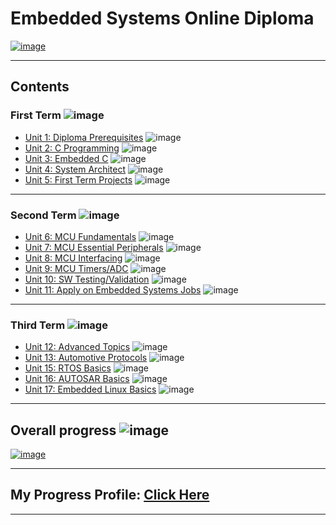 # Embedded Systems Online Diploma

[![image](https://github.com/Andrew-Hany/Master_Embedded_Systems/blob/master/Top%201.png)](https://www.learn-in-depth.com/online-diploma/andrewhany67@gmail.com)

---

## Contents

### First Term ![image](https://progress-bar.dev/100/?title=Done)

- [Unit 1: Diploma Prerequisites](https://github.com/Andrew-Hany/Master_Embedded_Systems) ![image](https://progress-bar.dev/100/?title=No_Assignments&color=bababa)
- [Unit 2: C Programming](Unit_2_C_Programming) ![image](https://progress-bar.dev/100/)
- [Unit 3: Embedded C](Unit_3_Embedded_C) ![image](https://progress-bar.dev/100/)
- [Unit 4: System Architect](Unit_4_System_Architecture) ![image](https://progress-bar.dev/100/)
- [Unit 5: First Term Projects](Unit_5_First_Term_Projects) ![image](https://progress-bar.dev/100/)

---

### Second Term ![image](https://progress-bar.dev/100/?title=Done&color=ff00ff)

- [Unit 6: MCU Fundamentals](Unit_6_MCU_Fundamentals) ![image](https://progress-bar.dev/100/)
- [Unit 7: MCU Essential Peripherals](Unit_7_MCU_Essential_Peripherals) ![image](https://progress-bar.dev/100/)
- [Unit 8: MCU Interfacing](Unit_8_MCU_Interfacing) ![image](https://progress-bar.dev/100/)
- [Unit 9: MCU Timers/ADC](Unit_9_MCU_Timer_%26_ADC) ![image](https://progress-bar.dev/100/)
- [Unit 10: SW Testing/Validation](Unit_10_SW_Testing_Validation) ![image](https://progress-bar.dev/100/)
- [Unit 11: Apply on Embedded Systems Jobs](https://github.com/Andrew-Hany/Master_Embedded_Systems) ![image](https://progress-bar.dev/100/?title=Exams&color=bababa)

---

### Third Term ![image](https://progress-bar.dev/0/?title=Start_Soon&color=ff0000)

- [Unit 12: Advanced Topics](https://github.com/Andrew-Hany/Master_Embedded_Systems) ![image](https://progress-bar.dev/0/)
- [Unit 13: Automotive Protocols](https://github.com/Andrew-Hany/Master_Embedded_Systems) ![image](https://progress-bar.dev/0/)
- [Unit 15: RTOS Basics](https://github.com/Andrew-Hany/Master_Embedded_Systems) ![image](https://progress-bar.dev/0/)
- [Unit 16: AUTOSAR Basics](https://github.com/Andrew-Hany/Master_Embedded_Systems) ![image](https://progress-bar.dev/0/)
- [Unit 17: Embedded Linux Basics](https://github.com/Andrew-Hany/Master_Embedded_Systems) ![image](https://progress-bar.dev/0/)

---

## Overall progress ![image](https://progress-bar.dev/2/?scale=3&title=Terms&suffix=&width=230&color=aa00ff)

[![image](https://github.com/Andrew-Hany/Master_Embedded_Systems/blob/master/Certification.png)](https://www.learn-in-depth.com/online-diploma/andrewhany67@gmail.com)

---

## My Progress Profile: [Click Here](https://www.learn-in-depth.com/online-diploma/andrewhany67@gmail.com)

---